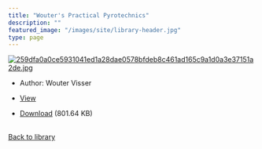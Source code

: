 ```yaml
---
title: "Wouter's Practical Pyrotechnics"
description: ""
featured_image: "/images/site/library-header.jpg"
type: page
---
```


<a href="https://drive.google.com/file/d/1J6wicu8OcOtkGZgsg-MtZUHR33hJCdhM/view" target="_blank">![259dfa0a0ce5931041ed1a28dae0578bfdeb8c461ad165c9a1d0a3e37151a2de.jpg](/images/library/259dfa0a0ce5931041ed1a28dae0578bfdeb8c461ad165c9a1d0a3e37151a2de.jpg)</a>
* Author: Wouter Visser
* <a href="https://drive.google.com/file/d/1J6wicu8OcOtkGZgsg-MtZUHR33hJCdhM/view" target="_blank">View</a>

* [Download](https://drive.google.com/uc?export=download&id=1J6wicu8OcOtkGZgsg-MtZUHR33hJCdhM) (801.64 KB)

<br />[Back to library](/library/)
